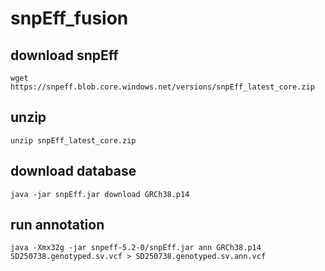 # snpEff_fusion

## download snpEff
```
wget https://snpeff.blob.core.windows.net/versions/snpEff_latest_core.zip
```
## unzip
```
unzip snpEff_latest_core.zip
```
## download database
```
java -jar snpEff.jar download GRCh38.p14
```
## run annotation
```
java -Xmx32g -jar snpeff-5.2-0/snpEff.jar ann GRCh38.p14 SD250738.genotyped.sv.vcf > SD250738.genotyped.sv.ann.vcf
```
